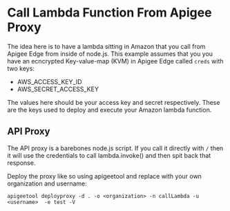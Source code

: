 # Call Lambda Function From Apigee Proxy
The idea here is to have a lambda sitting in Amazon that you call from Apigee Edge from inside of node.js. This example assumes that you you have an ecncrypted Key-value-map (KVM) in Apigee Edge called `creds` with two keys:

* AWS_ACCESS_KEY_ID
* AWS_SECRET_ACCESS_KEY

The values here should be your access key and secret respectively. These are the keys used to deploy and execute your Amazon lambda function.

## API Proxy
The API proxy is a barebones node.js script.  If you call it directly with `/` then it will use the credentials to call lambda.invoke() and then spit back that response.

Deploy the proxy like so using apigeetool and replace with your own organization and username:

```
apigeetool deployproxy -d . -o <organization> -n callLambda -u <username>  -e test -V
``` 
